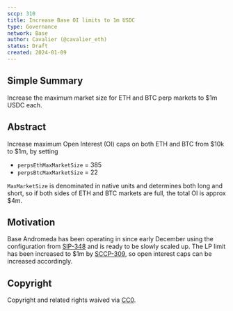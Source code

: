 ```yaml
---
sccp: 310
title: Increase Base OI limits to 1m USDC
type: Governance
network: Base
author: Cavalier (@cavalier_eth)
status: Draft
created: 2024-01-09
---
```


<!--You can leave these HTML comments in your merged SCCP and delete the visible duplicate text guides, they will not appear and may be helpful to refer to if you edit it again. This is the suggested template for new SCCPs. Note that an SCCP number will be assigned by an editor. When opening a pull request to submit your SCCP, please use an abbreviated title in the filename, `sccp-draft_title_abbrev.md`. The title should be 44 characters or less.-->

## Simple Summary

<!--"If you can't explain it simply, you don't understand it well enough." Provide a simplified and layman-accessible explanation of the SCCP.-->

Increase the maximum market size for ETH and BTC perp markets to $1m USDC each.

## Abstract

<!--A short (~200 word) description of the variable change proposed.-->
Increase maximum Open Interest (OI) caps on both ETH and BTC from $10k to $1m, by setting

- `perpsEthMaxMarketSize` = 385
- `perpsBtcMaxMarketSize` = 22

`MaxMarketSize` is denominated in native units and determines both long and short, so if both sides of ETH and BTC markets are full, the total OI is approx $4m.

## Motivation

<!--The motivation is critical for SCCPs that want to update variables within Synthetix. It should clearly explain why the existing variable is not incentive aligned. SCCP submissions without sufficient motivation may be rejected outright.-->

Base Andromeda has been operating in since early December using the configuration from [SIP-348](https://sips.synthetix.io/sips/sip-348/) and is ready to be slowly scaled up. The LP limit has been increased to $1m by [SCCP-309](https://sips.synthetix.io/sccp/sccp-309/), so open interest caps can be increased accordingly.


## Copyright

Copyright and related rights waived via [CC0](https://creativecommons.org/publicdomain/zero/1.0/).
